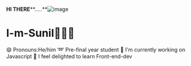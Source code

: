 **HI THERE****.....**![image](https://user-images.githubusercontent.com/52208411/123121817-1c810380-d463-11eb-8964-5b34ffc2d9c1.png)


# I-m-Sunil🙋🏻‍♂️

 😄 Pronouns:He/him
 ➿ Pre-final year student
 🔰 I'm currently working on Javascript
 🔭 I feel delighted to learn Front-end-dev

